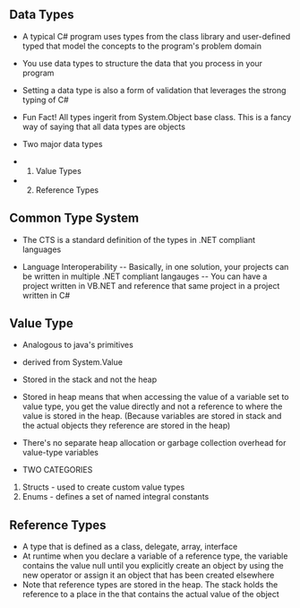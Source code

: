 ## Data Types ##

- A typical C# program uses types from the class library and user-defined typed that model the concepts to the program's problem domain

- You use data types to structure the data that you process in your program

- Setting a data type is also a form of validation that leverages the strong typing of C#

- Fun Fact! All types ingerit from System.Object base class. This is a fancy way of saying that all data types are objects

- Two major data types
- 1. Value Types
- 2. Reference Types

## Common Type System ##

- The CTS is a standard definition of the types in .NET compliant languages

- Language Interoperability
    -- Basically, in one  solution, your projects can be written in multiple .NET compliant langauges
    -- You can have a project written in VB.NET and reference that same project in a project written in C#

## Value Type ##
- Analogous to java's primitives
- derived from System.Value
- Stored in the stack and not the heap
-   Stored in heap means that when accessing the value of a variable set to value type, you get the value directly and not a reference to where the value is stored in the heap. (Because variables are stored in stack and the actual objects they reference are stored in the heap)
-  There's no separate heap allocation or garbage collection overhead for value-type variables

- TWO CATEGORIES
1. Structs - used to create custom value types
2. Enums - defines a set of named integral constants

## Reference Types ##
- A type that is defined as a class, delegate, array, interface
- At runtime when you declare a variable of a reference type, the variable contains the value null until you explicitly create an object by using the new operator or assign it an object that has been created elsewhere
- Note that reference types are stored in the heap. The stack holds the reference to a place in the that contains the actual value of the object